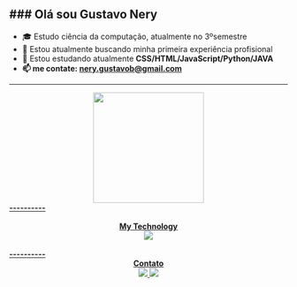 <b>### Olá sou Gustavo Nery</b>
-----------------------------------------------------------------------------------------------------------------------------------------------
- 🎓 Estudo ciência da computação, atualmente no 3ºsemestre
- 🔭 Estou atualmente buscando minha primeira experiência profisional
- 🌱 Estou estudando atualmente <b>CSS/HTML/JavaScript/Python/JAVA<b>
- 📫 me contate: nery.gustavob@gmail.com
-----------------------------------------------------------------------------------------------------------------------------------------------

<div align="center">
  <a href="https://github.com/1JlNery">
  <img height="200em" src="https://github-readme-stats.vercel.app/api/top-langs/?username=1JlNery&layout=compact&langs_count=7&theme=dra" />
</div>
----------
<div align="center"><br>
<b> My Technology</b>
<br>
  <img src="https://skillicons.dev/icons?i=js,html,css,java,py&theme=dark& https://skillicons.dev"/>
  <br>
</div>
<br>
----------
<div align="center">
<b>Contato</b>
<br>
  <a href="mailto:nery.gustavob@gmail.com">
    <img src="https://skillicons.dev/icons?i=gmail&theme=dark  https://skillicons.dev" />
  </a>
  <a>
    <a href="https://www.linkedin.com/in/gustavo-nery-98a819214/">
      <img src="https://skillicons.dev/icons?i=linkedin&theme=dark https://skillicons.dev"/>
  </a>
<br>
</div>
